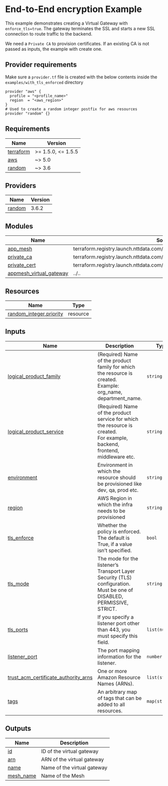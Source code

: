 # End-to-End encryption Example
This example demonstrates creating a Virtual Gateway with `enforce_tls=true`. The gateway terminates the SSL and starts a new SSL connection to route traffic to the backend.

We need a `Private CA` to provision certificates. If an existing CA is not passed as inputs, the example with create one.

## Provider requirements
Make sure a `provider.tf` file is created with the below contents inside the `examples/with_tls_enforced` directory
```shell
provider "aws" {
  profile = "<profile_name>"
  region  = "<aws_region>"
}
# Used to create a random integer postfix for aws resources
provider "random" {}
```

<!-- BEGINNING OF PRE-COMMIT-TERRAFORM DOCS HOOK -->
## Requirements

| Name | Version |
|------|---------|
| <a name="requirement_terraform"></a> [terraform](#requirement\_terraform) | >= 1.5.0, <= 1.5.5 |
| <a name="requirement_aws"></a> [aws](#requirement\_aws) | ~> 5.0 |
| <a name="requirement_random"></a> [random](#requirement\_random) | ~> 3.6 |

## Providers

| Name | Version |
|------|---------|
| <a name="provider_random"></a> [random](#provider\_random) | 3.6.2 |

## Modules

| Name | Source | Version |
|------|--------|---------|
| <a name="module_app_mesh"></a> [app\_mesh](#module\_app\_mesh) | terraform.registry.launch.nttdata.com/module_primitive/appmesh/aws | ~> 1.0 |
| <a name="module_private_ca"></a> [private\_ca](#module\_private\_ca) | terraform.registry.launch.nttdata.com/module_primitive/private_ca/aws | ~> 1.0 |
| <a name="module_private_cert"></a> [private\_cert](#module\_private\_cert) | terraform.registry.launch.nttdata.com/module_primitive/acm_private_cert/aws | ~> 1.0 |
| <a name="module_appmesh_virtual_gateway"></a> [appmesh\_virtual\_gateway](#module\_appmesh\_virtual\_gateway) | ../.. | n/a |

## Resources

| Name | Type |
|------|------|
| [random_integer.priority](https://registry.terraform.io/providers/hashicorp/random/latest/docs/resources/integer) | resource |

## Inputs

| Name | Description | Type | Default | Required |
|------|-------------|------|---------|:--------:|
| <a name="input_logical_product_family"></a> [logical\_product\_family](#input\_logical\_product\_family) | (Required) Name of the product family for which the resource is created.<br>    Example: org\_name, department\_name. | `string` | `"launch"` | no |
| <a name="input_logical_product_service"></a> [logical\_product\_service](#input\_logical\_product\_service) | (Required) Name of the product service for which the resource is created.<br>    For example, backend, frontend, middleware etc. | `string` | `"ecs"` | no |
| <a name="input_environment"></a> [environment](#input\_environment) | Environment in which the resource should be provisioned like dev, qa, prod etc. | `string` | `"dev"` | no |
| <a name="input_region"></a> [region](#input\_region) | AWS Region in which the infra needs to be provisioned | `string` | `"us-east-2"` | no |
| <a name="input_tls_enforce"></a> [tls\_enforce](#input\_tls\_enforce) | Whether the policy is enforced. The default is True, if a value isn’t specified. | `bool` | `true` | no |
| <a name="input_tls_mode"></a> [tls\_mode](#input\_tls\_mode) | The mode for the listener’s Transport Layer Security (TLS) configuration. Must be one of DISABLED, PERMISSIVE, STRICT. | `string` | `"DISABLED"` | no |
| <a name="input_tls_ports"></a> [tls\_ports](#input\_tls\_ports) | If you specify a listener port other than 443, you must specify this field. | `list(number)` | `[]` | no |
| <a name="input_listener_port"></a> [listener\_port](#input\_listener\_port) | The port mapping information for the listener. | `number` | `8080` | no |
| <a name="input_trust_acm_certificate_authority_arns"></a> [trust\_acm\_certificate\_authority\_arns](#input\_trust\_acm\_certificate\_authority\_arns) | One or more Amazon Resource Names (ARNs). | `list(string)` | `[]` | no |
| <a name="input_tags"></a> [tags](#input\_tags) | An arbitrary map of tags that can be added to all resources. | `map(string)` | `{}` | no |

## Outputs

| Name | Description |
|------|-------------|
| <a name="output_id"></a> [id](#output\_id) | ID of the virtual gateway |
| <a name="output_arn"></a> [arn](#output\_arn) | ARN of the virtual gateway |
| <a name="output_name"></a> [name](#output\_name) | Name of the virtual gateway |
| <a name="output_mesh_name"></a> [mesh\_name](#output\_mesh\_name) | Name of the Mesh |
<!-- END OF PRE-COMMIT-TERRAFORM DOCS HOOK -->
